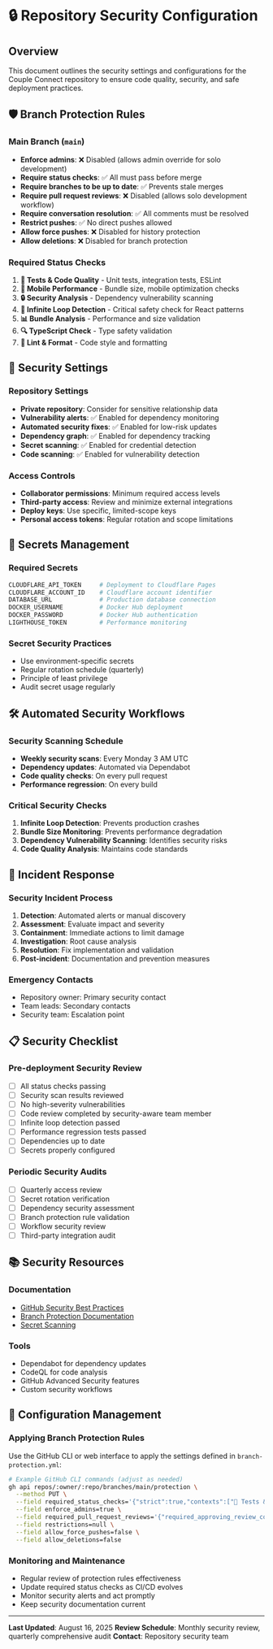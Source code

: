 # 🔒 Repository Security Configuration

## Overview

This document outlines the security settings and configurations for the Couple Connect repository to ensure code quality, security, and safe deployment practices.

## 🛡️ Branch Protection Rules

### Main Branch (`main`)

- **Enforce admins**: ❌ Disabled (allows admin override for solo development)
- **Require status checks**: ✅ All must pass before merge
- **Require branches to be up to date**: ✅ Prevents stale merges
- **Require pull request reviews**: ❌ Disabled (allows solo development workflow)
- **Require conversation resolution**: ✅ All comments must be resolved
- **Restrict pushes**: ✅ No direct pushes allowed
- **Allow force pushes**: ❌ Disabled for history protection
- **Allow deletions**: ❌ Disabled for branch protection

### Required Status Checks

1. **🧪 Tests & Code Quality** - Unit tests, integration tests, ESLint
2. **📱 Mobile Performance** - Bundle size, mobile optimization checks
3. **🔒 Security Analysis** - Dependency vulnerability scanning
4. **🚨 Infinite Loop Detection** - Critical safety check for React patterns
5. **📊 Bundle Analysis** - Performance and size validation
6. **🔍 TypeScript Check** - Type safety validation
7. **🧹 Lint & Format** - Code style and formatting

## 🔐 Security Settings

### Repository Settings

- **Private repository**: Consider for sensitive relationship data
- **Vulnerability alerts**: ✅ Enabled for dependency monitoring
- **Automated security fixes**: ✅ Enabled for low-risk updates
- **Dependency graph**: ✅ Enabled for dependency tracking
- **Secret scanning**: ✅ Enabled for credential detection
- **Code scanning**: ✅ Enabled for vulnerability detection

### Access Controls

- **Collaborator permissions**: Minimum required access levels
- **Third-party access**: Review and minimize external integrations
- **Deploy keys**: Use specific, limited-scope keys
- **Personal access tokens**: Regular rotation and scope limitations

## 🔑 Secrets Management

### Required Secrets

```bash
CLOUDFLARE_API_TOKEN     # Deployment to Cloudflare Pages
CLOUDFLARE_ACCOUNT_ID    # Cloudflare account identifier
DATABASE_URL             # Production database connection
DOCKER_USERNAME          # Docker Hub deployment
DOCKER_PASSWORD          # Docker Hub authentication
LIGHTHOUSE_TOKEN         # Performance monitoring
```

### Secret Security Practices

- Use environment-specific secrets
- Regular rotation schedule (quarterly)
- Principle of least privilege
- Audit secret usage regularly

## 🛠️ Automated Security Workflows

### Security Scanning Schedule

- **Weekly security scans**: Every Monday 3 AM UTC
- **Dependency updates**: Automated via Dependabot
- **Code quality checks**: On every pull request
- **Performance regression**: On every build

### Critical Security Checks

1. **Infinite Loop Detection**: Prevents production crashes
2. **Bundle Size Monitoring**: Prevents performance degradation
3. **Dependency Vulnerability Scanning**: Identifies security risks
4. **Code Quality Analysis**: Maintains code standards

## 🚨 Incident Response

### Security Incident Process

1. **Detection**: Automated alerts or manual discovery
2. **Assessment**: Evaluate impact and severity
3. **Containment**: Immediate actions to limit damage
4. **Investigation**: Root cause analysis
5. **Resolution**: Fix implementation and validation
6. **Post-incident**: Documentation and prevention measures

### Emergency Contacts

- Repository owner: Primary security contact
- Team leads: Secondary contacts
- Security team: Escalation point

## 📋 Security Checklist

### Pre-deployment Security Review

- [ ] All status checks passing
- [ ] Security scan results reviewed
- [ ] No high-severity vulnerabilities
- [ ] Code review completed by security-aware team member
- [ ] Infinite loop detection passed
- [ ] Performance regression tests passed
- [ ] Dependencies up to date
- [ ] Secrets properly configured

### Periodic Security Audits

- [ ] Quarterly access review
- [ ] Secret rotation verification
- [ ] Dependency security assessment
- [ ] Branch protection rule validation
- [ ] Workflow security review
- [ ] Third-party integration audit

## 📚 Security Resources

### Documentation

- [GitHub Security Best Practices](https://docs.github.com/en/code-security)
- [Branch Protection Documentation](https://docs.github.com/en/repositories/configuring-branches-and-merges-in-your-repository/defining-the-mergeability-of-pull-requests/about-protected-branches)
- [Secret Scanning](https://docs.github.com/en/code-security/secret-scanning)

### Tools

- Dependabot for dependency updates
- CodeQL for code analysis
- GitHub Advanced Security features
- Custom security workflows

## 🔄 Configuration Management

### Applying Branch Protection Rules

Use the GitHub CLI or web interface to apply the settings defined in `branch-protection.yml`:

```bash
# Example GitHub CLI commands (adjust as needed)
gh api repos/:owner/:repo/branches/main/protection \
  --method PUT \
  --field required_status_checks='{"strict":true,"contexts":["🧪 Tests & Code Quality","📱 Mobile Performance","🔒 Security Analysis","🚨 Infinite Loop Detection","📊 Bundle Analysis","🔍 TypeScript Check","🧹 Lint & Format"]}' \
  --field enforce_admins=true \
  --field required_pull_request_reviews='{"required_approving_review_count":1,"dismiss_stale_reviews":true,"require_code_owner_reviews":true,"require_last_push_approval":true}' \
  --field restrictions=null \
  --field allow_force_pushes=false \
  --field allow_deletions=false
```

### Monitoring and Maintenance

- Regular review of protection rules effectiveness
- Update required status checks as CI/CD evolves
- Monitor security alerts and act promptly
- Keep security documentation current

---

**Last Updated**: August 16, 2025
**Review Schedule**: Monthly security review, quarterly comprehensive audit
**Contact**: Repository security team
